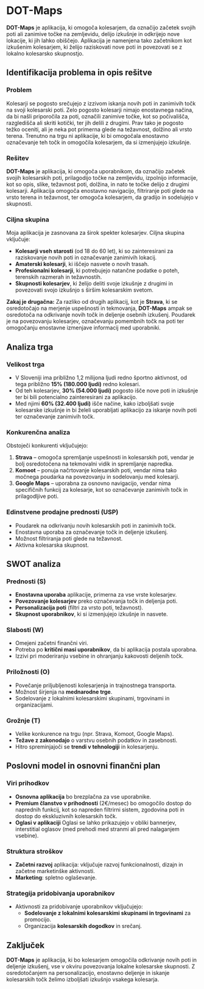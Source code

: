 # DOT-Maps

**DOT-Maps** je aplikacija, ki omogoča kolesarjem, da označijo začetek svojih poti ali zanimive točke na zemljevidu, delijo izkušnje in odkrijejo nove lokacije, ki jih lahko obiščejo. Aplikacija je namenjena tako začetnikom kot izkušenim kolesarjem, ki želijo raziskovati nove poti in povezovati se z lokalno kolesarsko skupnostjo.

## Identifikacija problema in opis rešitve
### Problem
Kolesarji se pogosto srečujejo z izzivom iskanja novih poti in zanimivih točk na svoji kolesarski poti. Zelo pogosto kolesarji nimajo enostavnega načina, da bi našli priporočila za poti, označili zanimive točke, kot so počivališča, razgledišča ali skriti kotički, ter jih delili z drugimi. Prav tako je pogosto težko oceniti, ali je neka pot primerna glede na težavnost, dolžino ali vrsto terena. Trenutno na trgu ni aplikacije, ki bi omogočala enostavno označevanje teh točk in omogočila kolesarjem, da si izmenjujejo izkušnje.

### Rešitev
**DOT-Maps** je aplikacija, ki omogoča uporabnikom, da označijo začetek svojih kolesarskih poti, prilagodijo točke na zemljevidu, izpolnijo informacije, kot so opis, slike, težavnost poti, dolžina, in nato te točke delijo z drugimi kolesarji. Aplikacija omogoča enostavno navigacijo, filtriranje poti glede na vrsto terena in težavnost, ter omogoča kolesarjem, da gradijo in sodelujejo v skupnosti.

### Ciljna skupina
Moja aplikacija je zasnovana za širok spekter kolesarjev. Ciljna skupina vključuje:
- **Kolesarji vseh starosti** (od 18 do 60 let), ki so zainteresirani za raziskovanje novih poti in označevanje zanimivih lokacij.
- **Amaterski kolesarji**, ki iščejo nasvete o novih trasah.
- **Profesionalni kolesarji**, ki potrebujejo natančne podatke o poteh, terenskih razmerah in težavnostih.
- **Skupnosti kolesarjev**, ki želijo deliti svoje izkušnje z drugimi in povezovati svojo izkušnjo s širšim kolesarskim svetom.

**Zakaj je drugačna:**
Za razliko od drugih aplikacij, kot je **Strava**, ki se osredotočajo na merjenje uspešnosti in tekmovanja, **DOT-Maps** ampak se osredotoča na odkrivanje novih točk in deljenje osebnih izkušenj. Poudarek je na povezovanju kolesarjev, označevanju pomembnih točk na poti ter omogočanju enostavne izmenjave informacij med uporabniki.

## Analiza trga

### Velikost trga
- V Sloveniji ima približno 1,2 milijona ljudi redno športno aktivnost, od tega približno **15% (180.000 ljudi)** redno kolesari.
- Od teh kolesarjev, **30% (54.000 ljudi)** pogosto išče nove poti in izkušnje ter bi bili potencialno zainteresirani za aplikacijo.
- Med njimi **60% (32.400 ljudi)** išče načine, kako izboljšati svoje kolesarske izkušnje in bi želeli uporabljati aplikacijo za iskanje novih poti ter označevanje zanimivih točk.

### Konkurenčna analiza
Obstoječi konkurenti vključujejo:
1. **Strava** – omogoča spremljanje uspešnosti in kolesarskih poti, vendar je bolj osredotočena na tekmovalni vidik in spremljanje napredka.
2. **Komoot** – ponuja načrtovanje kolesarskih poti, vendar nima tako močnega poudarka na povezovanju in sodelovanju med kolesarji.
3. **Google Maps** – uporabna za osnovno navigacijo, vendar nima specifičnih funkcij za kolesarje, kot so označevanje zanimivih točk in prilagodljive poti.

### Edinstvene prodajne prednosti (USP)
- Poudarek na odkrivanju novih kolesarskih poti in zanimivih točk.
- Enostavna uporaba za označevanje točk in deljenje izkušenj.
- Možnost filtriranja poti glede na težavnost.
- Aktivna kolesarska skupnost.

## SWOT analiza

### Prednosti (S)
- **Enostavna uporaba** aplikacije, primerna za vse vrste kolesarjev.
- **Povezovanje kolesarjev** preko označevanja točk in deljenja poti.
- **Personalizacija poti** (filtri za vrsto poti, težavnost).
- **Skupnost uporabnikov**, ki si izmenjujejo izkušnje in nasvete.

### Slabosti (W)
- Omejeni začetni finančni viri.
- Potreba po **kritični masi uporabnikov**, da bi aplikacija postala uporabna.
- Izzivi pri moderiranju vsebine in ohranjanju kakovosti deljenih točk.

### Priložnosti (O)
- Povečanje priljubljenosti kolesarjenja in trajnostnega transporta.
- Možnost širjenja na **mednarodne trge**.
- Sodelovanje z lokalnimi kolesarskimi skupinami, trgovinami in organizacijami.

### Grožnje (T)
- Velike konkurence na trgu (npr. Strava, Komoot, Google Maps).
- **Težave z zakonodajo** o varstvu osebnih podatkov in zasebnosti.
- Hitro spreminjajoči se **trendi v tehnologiji** in kolesarjenju.

## Poslovni model in osnovni finančni plan

### Viri prihodkov
- **Osnovna aplikacija** bo brezplačna za vse uporabnike.
- **Premium članstvo v prihodnosti** (2€/mesec) bo omogočilo dostop do naprednih funkcij, kot so napreden filtrirni sistem, zgodovina poti in dostop do ekskluzivnih kolesarskih točk.
- **Oglasi v aplikaciji** Oglasi se lahko prikazujejo v obliki bannerjev, interstitial oglasov (med prehodi med stranmi ali pred nalaganjem vsebine).

### Struktura stroškov
- **Začetni razvoj** aplikacija: vključuje razvoj funkcionalnosti, dizajn in začetne marketinške aktivnosti.
- **Marketing**: spletno oglaševanje.

### Strategija pridobivanja uporabnikov
- Aktivnosti za pridobivanje uporabnikov vključujejo:
  - **Sodelovanje z lokalnimi kolesarskimi skupinami in trgovinami** za promocijo.
  - Organizacija **kolesarskih dogodkov** in srečanj.


## Zaključek
**DOT-Maps** je aplikacija, ki bo kolesarjem omogočila odkrivanje novih poti in deljenje izkušenj, vse v okviru povezovanja lokalne kolesarske skupnosti. Z osredotočanjem na personalizacijo, enostavno deljenje in iskanje kolesarskih točk želimo izboljšati izkušnjo vsakega kolesarja.


